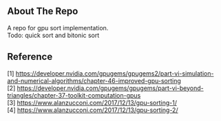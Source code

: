 ## About The Repo
A repo for gpu sort implementation.  
Todo: quick sort and bitonic sort  

## Reference 
[1] https://developer.nvidia.com/gpugems/gpugems2/part-vi-simulation-and-numerical-algorithms/chapter-46-improved-gpu-sorting  
[2] https://developer.nvidia.com/gpugems/gpugems/part-vi-beyond-triangles/chapter-37-toolkit-computation-gpus  
[3] https://www.alanzucconi.com/2017/12/13/gpu-sorting-1/  
[4] https://www.alanzucconi.com/2017/12/13/gpu-sorting-2/  